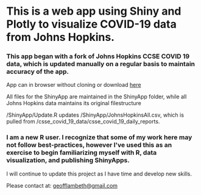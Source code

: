 # This is a web app using Shiny and Plotly to visualize COVID-19 data from Johns Hopkins.
### This app began with a fork of Johns Hopkins CCSE COVID 19 data, which is updated manually on a regular basis to maintain accuracy of the app.

App can in browser without cloning or download [here](geofflambeth.shinyapps.io/COVID19app)

All files for the ShinyApp are maintained in the ShinyApp folder, while all Johns Hopkins data maintains its original filestructure

/ShinyApp/Update.R updates /ShinyApp/JohnsHopkinsAll.csv, which is pulled from /csse_covid_19_data/csse_covid_19_daily_reports.


### I am a new R user. I recognize that some of my work here may not follow best-practices, however I've used this as an exercise to begin familiarizing myself with R, data visualization, and publishing ShinyApps.

I will continue to update this project as I have time and develop new skills.


Please contact at: geofflambeth@gmail.com

